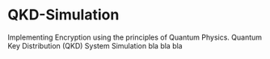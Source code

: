 # QKD-Simulation
Implementing Encryption using the principles of Quantum Physics. Quantum Key Distribution (QKD) System Simulation bla bla bla
